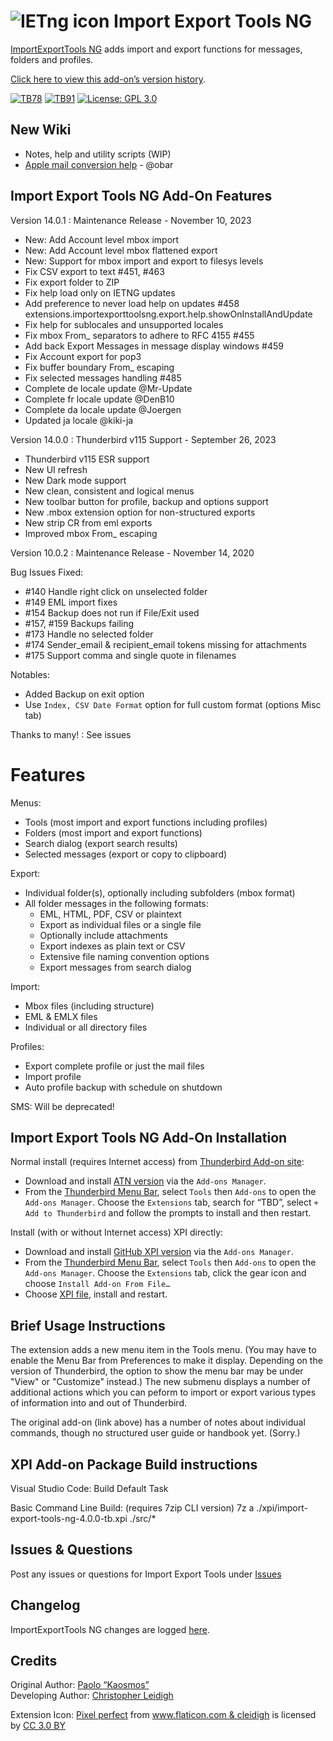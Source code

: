 # ![IETng icon] Import Export Tools NG


[ImportExportTools NG](https://addons.thunderbird.net/addon/importexporttools-ng/) adds import and 
export functions for messages, folders and profiles.

[Click here to view this add-on’s version history](https://addons.thunderbird.net/addon/importexporttools-ng/versions/).

[![TB78](https://raster.shields.io/badge/version-v12.0.4%20(released%20version)-darkgreen.png?label=Thunderbird%20102)](https://addons.thunderbird.net/addon/importexporttools-ng/)
[![TB91](https://raster.shields.io/badge/version-v14.0.1%20(released%20version)-C70039.png?label=Thunderbird%20115)](https://github.com/thundernest/import-export-tools-ng/issues/264)
[![License: GPL 3.0](https://img.shields.io/badge/License-GPL%203.0-red.png)](https://opensource.org/licenses/GPL-3.0)

## New Wiki 

- Notes, help and utility scripts (WIP)
- [Apple mail conversion help](https://github.com/thundernest/import-export-tools-ng/wiki) - @obar

## Import Export Tools NG Add-On Features

Version 14.0.1 : Maintenance Release - November 10, 2023

- New: Add Account level mbox import
- New: Add Account level mbox flattened export
- New: Support for mbox import and export to filesys levels
- Fix CSV export to text #451, #463
- Fix export folder to ZIP
- Fix help load only on IETNG updates
- Add preference to never load help on updates #458
  extensions.importexporttoolsng.export.help.showOnInstallAndUpdate
- Fix help for sublocales and unsupported locales
- Fix mbox From_ separators to adhere to RFC 4155 #455
- Add back Export Messages in message display windows #459
- Fix Account export for pop3
- Fix buffer boundary From_ escaping
- Fix selected messages handling #485
- Complete de locale update @Mr-Update
- Complete fr locale update @DenB10
- Complete da locale update @Joergen
- Updated ja locale @kiki-ja

Version 14.0.0 : Thunderbird v115 Support - September 26, 2023

- Thunderbird v115 ESR support
- New UI refresh
- New Dark mode support
- New clean, consistent and logical menus
- New toolbar button for profile, backup and options support
- New .mbox extension option for non-structured exports
- New strip CR from eml exports
- Improved mbox From_ escaping


Version 10.0.2 : Maintenance Release - November 14, 2020

Bug Issues Fixed:

- #140 Handle right click on unselected folder
- #149 EML import fixes
- #154 Backup does not run if File/Exit used
- #157, #159 Backups failing
- #173 Handle no selected folder
- #174 Sender_email & recipient_email  tokens missing for  attachments
- #175 Support comma and single quote in filenames

Notables:

- Added Backup on exit option
- Use `Index, CSV Date Format` option for full custom format (options Misc tab)


Thanks to many! : See issues

# Features

Menus:
 - Tools (most import and export functions including profiles)
 - Folders (most import and export functions)
 - Search dialog (export search results)
 - Selected messages (export or copy to clipboard)

Export:
 - Individual folder(s), optionally including subfolders (mbox format)
 - All folder messages in the following formats:
   - EML, HTML, PDF, CSV or plaintext
   - Export as individual files or a single file
   - Optionally include attachments
   - Export indexes as plain text or CSV
   - Extensive file naming convention options
   - Export messages from search dialog

Import:
 - Mbox files (including structure)
 - EML & EMLX files
 - Individual or all directory files

Profiles:
 - Export complete profile or just the mail files
 - Import profile
 - Auto profile backup with schedule on shutdown

SMS: Will be deprecated!

## Import Export Tools NG Add-On Installation

Normal install (requires Internet access) from [Thunderbird Add-on site](https://addons.thunderbird.net/):
- Download and install [ATN version](https://addons.thunderbird.net/addon/ImportExportToolsNG/) via the ``Add-ons Manager``.
- From the [Thunderbird Menu Bar](https://support.mozilla.org/en-US/kb/display-thunderbird-menus-and-toolbar), select ``Tools`` then ``Add-ons`` to open the ``Add-ons Manager``. Choose the ``Extensions`` tab, search for “TBD”, select ``+ Add to Thunderbird`` and follow the prompts to install and then restart.

Install (with or without Internet access) XPI directly:
- Download and install [GitHub XPI version](xpi) via the ``Add-ons Manager``.
- From the [Thunderbird Menu Bar](https://support.mozilla.org/en-US/kb/display-thunderbird-menus-and-toolbar), select ``Tools`` then ``Add-ons`` to open the ``Add-ons Manager``. Choose the ``Extensions`` tab, click the gear icon and choose ``Install Add-on From File…``
- Choose [XPI file](xpi), install and restart.

## Brief Usage Instructions

The extension adds a new menu item in the Tools menu.
(You may have to enable the Menu Bar from Preferences to make it display. Depending on the version of Thunderbird, the option to show the menu bar may be under "View" or "Customize" instead.)
The new submenu displays a number of additional actions which you can peform
to import or export various types of information into and out of Thunderbird.

The original add-on (link above) has a number of notes about individual commands,
though no structured user guide or handbook yet. (Sorry.)

## XPI Add-on Package Build instructions

Visual Studio Code:
 Build Default Task

Basic Command Line Build: (requires 7zip CLI version)
7z a ./xpi/import-export-tools-ng-4.0.0-tb.xpi ./src/*

## Issues & Questions
Post any issues or questions for Import Export Tools under [Issues](https://github.com/thundernest/import-export-tools-ng/issues)

## Changelog
 ImportExportTools NG changes are logged [here](CHANGELOG.md).

## Credits
Original Author: [Paolo “Kaosmos”](https://addons.thunderbird.net/user/Paolo_Kaosmos/)  
Developing Author: [Christopher Leidigh](https://github.com/cleidigh/)  

<html>
<div>Extension Icon: <a href="https://www.flaticon.com/authors/pixel-perfect" title="Pixel perfect">Pixel perfect</a> from <a href="https://www.flaticon.com/"                 title="Flaticon">www.flaticon.com & cleidigh</a> is licensed by <a href="http://creativecommons.org/licenses/by/3.0/"                 title="Creative Commons BY 3.0" target="_blank">CC 3.0 BY</a></div>
</html>

[IETng icon]: rep-resources/images/import-export-tools-ng-icon-64px.png 
